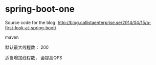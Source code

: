 # spring-boot-one

Source code for the blog: http://blog.callistaenterprise.se/2014/04/15/a-first-look-at-spring-boot/

maven 

默认最大线程数： 200

适当增加线程数， 会提高QPS
